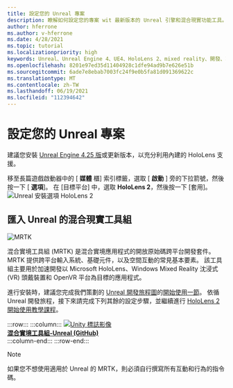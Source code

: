 ```yaml
---
title: 設定您的 Unreal 專案
description: 瞭解如何設定您的專案 wit 最新版本的 Unreal 引擎和混合現實功能工具。
author: hferrone
ms.author: v-hferrone
ms.date: 4/28/2021
ms.topic: tutorial
ms.localizationpriority: high
keywords: Unreal、Unreal Engine 4、UE4、HoloLens 2、mixed reality、開發、功能、新專案、模擬器、檔、指南、全息全像、遊戲開發、混合現實耳機、windows mixed reality 耳機、虛擬實境耳機
ms.openlocfilehash: 8201e97ed35d11404928c1dfe94ad9b7e626e51b
ms.sourcegitcommit: 6ade7e8ebab7003fc24f9e0b5fa81d091369622c
ms.translationtype: MT
ms.contentlocale: zh-TW
ms.lasthandoff: 06/19/2021
ms.locfileid: "112394642"
---
```

# <a name="setting-up-your-unreal-project"></a>設定您的 Unreal 專案

建議您安裝 [Unreal Engine 4.25 版](https://docs.unrealengine.com//GettingStarted/Installation/index.html)或更新版本，以充分利用內建的 HoloLens 支援。

移至長篇遊戲啟動器中的 [ **媒體** 櫃] 索引標籤，選取 [ **啟動** ] 旁的下拉箭號，然後按一下 [ **選項**]。 在 [目標平台] 中，選取 **HoloLens 2**，然後按一下 [套用]。
![Unreal 安裝選項 HoloLens 2](../images/Unreal_Install_Option_HoloLens2.png)

## <a name="import-mixed-reality-toolkit-for-unreal"></a>匯入 Unreal 的混合現實工具組

![MRTK](../../design/images/MRTK_UX_Hero.png)

混合實境工具組 (MRTK) 是混合實境應用程式的開放原始碼跨平台開發套件。 MRTK 提供跨平台輸入系統、基礎元件，以及空間互動的常見基本要素。 該工具組主要用於加速開發以 Microsoft HoloLens、Windows Mixed Reality 沈浸式 (VR) 頭戴裝置和 OpenVR 平台為目標的應用程式。

進行安裝時，建議您完成我們策劃的 [Unreal 開發旅程圖](unreal-development-overview.md)的[開始使用一節](unreal-development-overview.md#1-getting-started)。 依循 Unreal 開發旅程，接下來請完成下列其餘的設定步驟，並繼續進行 [HoloLens 2 開始使用教學課程](tutorials/unreal-uxt-ch1.md)。

:::row:::
    :::column:::
        <a href="https://github.com/Microsoft/MixedRealityToolkit-Unreal" target="_blank">![Unity 標誌影像](../images/MRTK-Unreal-Banner.png)<br>**混合實境工具組-Unreal (GitHub)** </a><br>
    :::column-end:::
:::row-end:::

> [!NOTE]
> 如果您不想使用適用於 Unreal 的 MRTK，則必須自行撰寫所有互動和行為的指令碼。